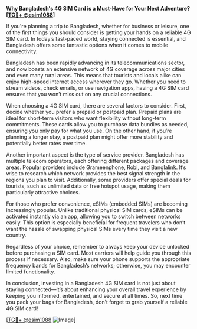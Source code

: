 **Why Bangladesh's 4G SIM Card is a Must-Have for Your Next Adventure? [[TG💪+ @esim1088](https://t.me/s/esim1088)]**

If you're planning a trip to Bangladesh, whether for business or leisure, one of the first things you should consider is getting your hands on a reliable 4G SIM card. In today’s fast-paced world, staying connected is essential, and Bangladesh offers some fantastic options when it comes to mobile connectivity. 

Bangladesh has been rapidly advancing in its telecommunications sector, and now boasts an extensive network of 4G coverage across major cities and even many rural areas. This means that tourists and locals alike can enjoy high-speed internet access wherever they go. Whether you need to stream videos, check emails, or use navigation apps, having a 4G SIM card ensures that you won’t miss out on any crucial connections.

When choosing a 4G SIM card, there are several factors to consider. First, decide whether you prefer a prepaid or postpaid plan. Prepaid plans are ideal for short-term visitors who want flexibility without long-term commitments. These cards allow you to purchase data bundles as needed, ensuring you only pay for what you use. On the other hand, if you’re planning a longer stay, a postpaid plan might offer more stability and potentially better rates over time.

Another important aspect is the type of service provider. Bangladesh has multiple telecom operators, each offering different packages and coverage areas. Popular providers include Grameenphone, Robi, and Banglalink. It’s wise to research which network provides the best signal strength in the regions you plan to visit. Additionally, some providers offer special deals for tourists, such as unlimited data or free hotspot usage, making them particularly attractive choices.

For those who prefer convenience, eSIMs (embedded SIMs) are becoming increasingly popular. Unlike traditional physical SIM cards, eSIMs can be activated instantly via an app, allowing you to switch between networks easily. This option is especially beneficial for frequent travelers who don’t want the hassle of swapping physical SIMs every time they visit a new country.

Regardless of your choice, remember to always keep your device unlocked before purchasing a SIM card. Most carriers will help guide you through this process if necessary. Also, make sure your phone supports the appropriate frequency bands for Bangladesh’s networks; otherwise, you may encounter limited functionality.

In conclusion, investing in a Bangladesh 4G SIM card is not just about staying connected—it’s about enhancing your overall travel experience by keeping you informed, entertained, and secure at all times. So, next time you pack your bags for Bangladesh, don’t forget to grab yourself a reliable 4G SIM card! 

[[TG💪+ @esim1088](https://t.me/s/esim1088) ![Image](https://i.postimg.cc/Y0z9fWf4/image.png)]